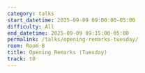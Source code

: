 ```yaml
---
category: talks
start_datetime: 2025-09-09 09:00:00-05:00
difficulty: All
end_datetime: 2025-09-09 09:15:00-05:00
permalink: /talks/opening-remarks-tuesday/
room: Room B
title: Opening Remarks (Tuesday)
track: t0
---
```


